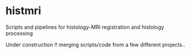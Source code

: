 # histmri
Scripts and pipelines for histology-MRI registration and histology processing


Under construction !! merging scripts/code from a few different projects..

